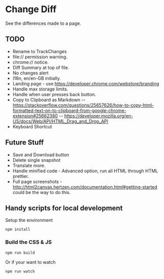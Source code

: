 # Change Diff

See the differences made to a page.

## TODO

  - Rename to TrackChanges
  - file:// permission warning.
  - chrome:// notice.
  - Diff Summary at top of file.
  - No changes alert
  - I18n, en/en-GB initially.
  - Landing page - use https://developer.chrome.com/webstore/branding
  - Handle max storage limits.
  - Handle when user presses back button.
  - Copy to Clipboard as Markdown 
    -- https://stackoverflow.com/questions/25657626/how-to-copy-html-formatted-text-on-to-clipboard-from-google-chrome-extension#25662380
    -- https://developer.mozilla.org/en-US/docs/Web/API/HTML_Drag_and_Drop_API
  - Keyboard Shortcut

## Future Stuff

  - Save and Download button
  - Delete single snapshot
  - Translate more.
  - Handle minified code - Advanced option, run all HTML through HTML prettier.
  - Full page screenshots - http://html2canvas.hertzen.com/documentation.html#getting-started could be the way to do this.

## Handy scripts for local development

Setup the environment 

    npm install

### Build the CSS & JS

    npm run build

Or if your want to watch

    npm run watch
